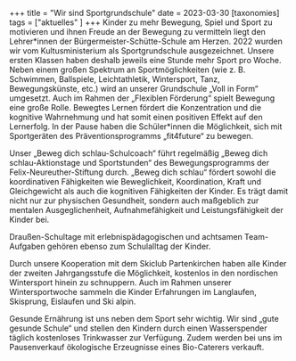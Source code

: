 +++
title = "Wir sind Sportgrundschule"
date = 2023-03-30
[taxonomies]
tags = ["aktuelles" ]
+++
Kinder zu mehr Bewegung, Spiel und Sport zu motivieren und ihnen Freude an der Bewegung zu vermitteln liegt den Lehrer\*innen der Bürgermeister-Schütte-Schule am Herzen.
2022 wurden wir vom Kultusministerium als Sportgrundschule ausgezeichnet. Unsere ersten Klassen haben deshalb jeweils eine Stunde mehr Sport pro Woche. Neben einem großen Spektrum an Sportmöglichkeiten (wie z. B. Schwimmen, Ballspiele, Leichtathletik, Wintersport, Tanz, Bewegungskünste, etc.) wird an unserer Grundschule „Voll in Form“ umgesetzt. Auch im Rahmen der „Flexiblen Förderung“ spielt Bewegung eine große Rolle. Bewegtes Lernen fördert die Konzentration und die kognitive Wahrnehmung und hat somit einen positiven Effekt auf den Lernerfolg. In der Pause haben die Schüler\*innen die Möglichkeit, sich mit Sportgeräten des Präventionsprogramms „fit4future“ zu bewegen.
<!-- more -->
Unser „Beweg dich schlau-Schulcoach“ führt regelmäßig „Beweg dich schlau-Aktionstage und Sportstunden“ des Bewegungsprogramms der Felix-Neureuther-Stiftung durch. „Beweg dich schlau“ fördert sowohl die koordinativen Fähigkeiten wie Beweglichkeit, Koordination, Kraft und Gleichgewicht als auch die kognitiven Fähigkeiten der Kinder. Es trägt damit nicht nur zur physischen Gesundheit, sondern auch maßgeblich zur mentalen Ausgeglichenheit, Aufnahmefähigkeit und Leistungsfähigkeit der Kinder bei.

Draußen-Schultage mit erlebnispädagogischen und achtsamen Team-Aufgaben gehören ebenso zum Schulalltag der Kinder.

Durch unsere Kooperation mit dem Skiclub Partenkirchen haben alle Kinder der zweiten Jahrgangsstufe die Möglichkeit, kostenlos in den nordischen Wintersport hinein zu schnuppern. Auch im Rahmen unserer Wintersportwoche sammeln die Kinder Erfahrungen im Langlaufen, Skisprung, Eislaufen und Ski alpin.

Gesunde Ernährung ist uns neben dem Sport sehr wichtig. Wir sind „gute gesunde Schule“ und stellen den Kindern durch einen Wasserspender täglich kostenloses Trinkwasser zur Verfügung. Zudem werden bei uns im Pausenverkauf ökologische Erzeugnisse eines Bio-Caterers verkauft.
